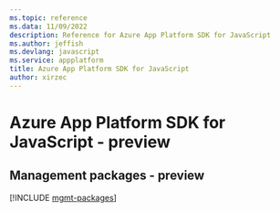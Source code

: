 ```yaml
---
ms.topic: reference
ms.data: 11/09/2022
description: Reference for Azure App Platform SDK for JavaScript
ms.author: jeffish
ms.devlang: javascript
ms.service: appplatform
title: Azure App Platform SDK for JavaScript
author: xirzec
---
```

# Azure App Platform SDK for JavaScript - preview

## Management packages - preview
[!INCLUDE [mgmt-packages](app-platform-mgmt-index.md)]